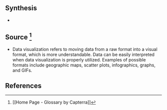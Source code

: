 ## Synthesis
- 
## Source [^1]
- Data visualization refers to moving data from a raw format into a visual format, which is more understandable. Data can be easily interpreted when data visualization is properly utilized. Examples of possible formats include geographic maps, scatter plots, infographics, graphs, and GIFs.
## References

[^1]: [[Home Page - Glossary by Capterra]]